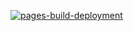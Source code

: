 [![pages-build-deployment](https://github.com/SaintPepsi/granular-form-field-updates/actions/workflows/pages/pages-build-deployment/badge.svg)](https://saintpepsi.github.io/granular-form-field-updates/)
